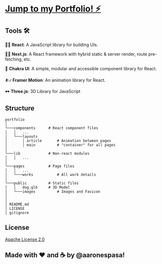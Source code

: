 # [Jump to my Portfolio! ⚡️](https://aaronespasa.com/)

## Tools 🛠

👨‍💻 **React**: A JavaScript library for building UIs.

👨‍💻 **Next.js**: A React framework with hybrid static & server render, route pre-fetching, etc.

🎨 **Chakra UI**: A simple, modular and accessible component library for React.

⛹️‍♂️ **Framer Motion**: An animation library for React.

🕶 **Three.js**: 3D Library for JavaScript

## Structure

```
portfolio
│
└───components      # React component files
│   │   ...
|   └───layouts
│       │ article       # Animation between pages
│       │ main          # "container" for all pages
│
└───lib             # Non-react modules
│   │   ...
│
└───pages           # Page files
│   │   ...
|   └───works           # All work details
│
└───public          # Static files
│   │   dog.glb     # 3D Model
|   └───images          # Images and Favicon
│
│
│ README.md
│ LICENSE  
│ gitignore  
```

## License
[Apache License 2.0](https://www.apache.org/licenses/LICENSE-2.0)

## Made with ❤️ and ☕️ by @aaronespasa!